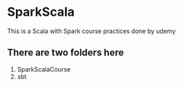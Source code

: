 # SparkScala
This is a Scala with Spark course practices done by udemy

## There are two folders here
1.  SparkScalaCourse
2.   sbt

